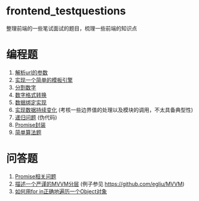 # frontend_testquestions
整理前端的一些笔试面试的题目，梳理一些前端的知识点

# 编程题
1. [解析url的参数](https://github.com/egliu/frontend_testquestions/tree/master/%E5%9F%BA%E7%A1%80/%E7%BC%96%E7%A8%8B/1-%E8%A7%A3%E6%9E%90url%E7%9A%84%E5%8F%82%E6%95%B0)
2. [实现一个简单的模板引擎](https://github.com/egliu/frontend_testquestions/tree/master/%E5%9F%BA%E7%A1%80/%E7%BC%96%E7%A8%8B/2-%E5%AE%9E%E7%8E%B0%E4%B8%80%E4%B8%AA%E7%AE%80%E5%8D%95%E7%9A%84%E6%A8%A1%E6%9D%BF%E5%BC%95%E6%93%8E)
3. [分割数字](https://github.com/egliu/frontend_testquestions/tree/master/%E5%9F%BA%E7%A1%80/%E7%BC%96%E7%A8%8B/3-%E5%88%86%E5%89%B2%E6%95%B0%E5%AD%97)
4. [数字格式转换](https://github.com/egliu/frontend_testquestions/tree/master/%E5%9F%BA%E7%A1%80/%E7%BC%96%E7%A8%8B/4-%E6%95%B0%E5%AD%97%E6%A0%BC%E5%BC%8F%E8%BD%AC%E6%8D%A2)
5. [数据绑定实现](https://github.com/egliu/frontend_testquestions/tree/master/%E5%9F%BA%E7%A1%80/%E7%BC%96%E7%A8%8B/5-%E6%95%B0%E6%8D%AE%E7%BB%91%E5%AE%9A%E5%AE%9E%E7%8E%B0)
6. [实现数据持续变化](https://github.com/egliu/frontend_testquestions/tree/master/%E5%9F%BA%E7%A1%80/%E7%BC%96%E7%A8%8B/6-%E5%AE%9E%E7%8E%B0%E6%95%B0%E6%8D%AE%E6%8C%81%E7%BB%AD%E5%8F%98%E5%8C%96) (考核一些边界值的处理以及模块的调用，不太具备典型性)
7. [递归问题](https://github.com/egliu/frontend_testquestions/tree/master/%E5%9F%BA%E7%A1%80/%E7%BC%96%E7%A8%8B/7-%E9%80%92%E5%BD%92) (伪代码)
8. [Promise封装](https://github.com/egliu/frontend_testquestions/tree/master/%E5%9F%BA%E7%A1%80/%E7%BC%96%E7%A8%8B/8-Promise%E5%B0%81%E8%A3%85)
9. [简单算法题](https://github.com/egliu/frontend_testquestions/tree/master/%E5%9F%BA%E7%A1%80/%E7%BC%96%E7%A8%8B/9-%E7%AE%80%E5%8D%95%E7%AE%97%E6%B3%95%E9%A2%98)
# 问答题
1. [Promise相关问题](https://github.com/egliu/frontend_testquestions/blob/master/%E5%9F%BA%E7%A1%80/%E9%97%AE%E7%AD%94/1-Promise%E7%9B%B8%E5%85%B3%E9%97%AE%E9%A2%98/%E5%86%85%E5%AE%B9.md)
2. [描述一个严谨的MVVM分层](https://github.com/egliu/frontend_testquestions/tree/master/%E5%9F%BA%E7%A1%80/%E9%97%AE%E7%AD%94/2-%E6%8F%8F%E8%BF%B0%E4%B8%80%E4%B8%AA%E4%B8%A5%E8%B0%A8%E7%9A%84MVVM%E5%88%86%E5%B1%82) (例子参见 https://github.com/egliu/MVVM)
3. [如何用for in正确地遍历一个Object对象](https://github.com/egliu/frontend_testquestions/tree/master/%E5%9F%BA%E7%A1%80/%E9%97%AE%E7%AD%94/3-%E5%A6%82%E4%BD%95%E7%94%A8for%20in%E6%AD%A3%E7%A1%AE%E5%9C%B0%E9%81%8D%E5%8E%86%E4%B8%80%E4%B8%AAObject%E5%AF%B9%E8%B1%A1)
